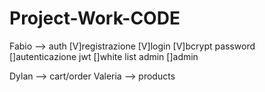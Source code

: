 # Project-Work-CODE
Fabio --> auth
    [V]registrazione 
    [V]login
    [V]bcrypt password
    []autenticazione jwt
    []white list admin
    []admin



Dylan --> cart/order
Valeria --> products